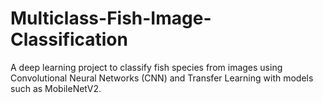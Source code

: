 # Multiclass-Fish-Image-Classification
A deep learning project to classify fish species from images using Convolutional Neural Networks (CNN) and Transfer Learning with models such as MobileNetV2.
